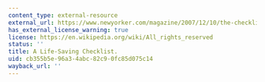 ```yaml
---
content_type: external-resource
external_url: https://www.newyorker.com/magazine/2007/12/10/the-checklist
has_external_license_warning: true
license: https://en.wikipedia.org/wiki/All_rights_reserved
status: ''
title: A Life-Saving Checklist.
uid: cb355b5e-96a3-4abc-82c9-0fc85d075c14
wayback_url: ''
---
```

